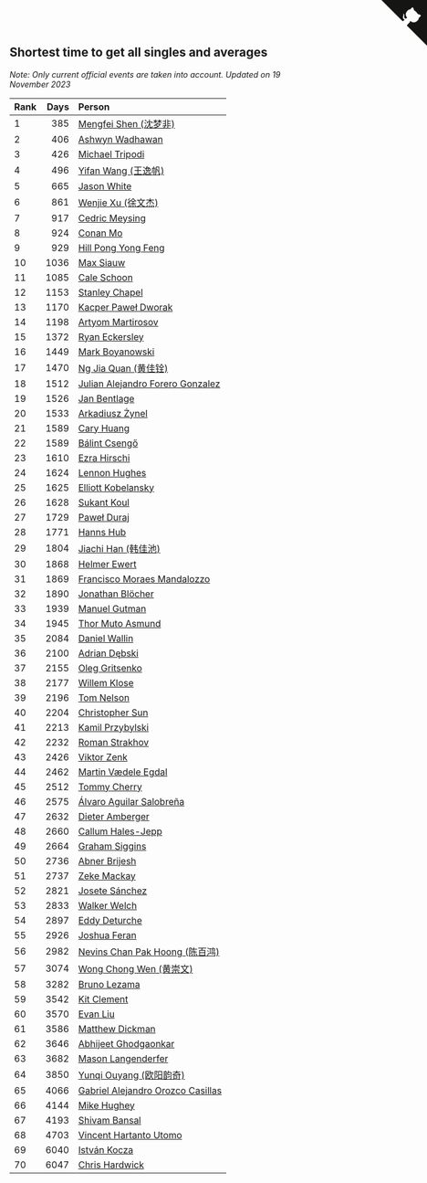 ## Shortest time to get all singles and averages

*Note: Only current official events are taken into account.*
*Updated on 19 November 2023*

| Rank | Days | Person |
| :--- | ---: | :--- |
| 1 | 385 | [Mengfei Shen (沈梦非)](https://www.worldcubeassociation.org/persons/2018SHEN07) |
| 2 | 406 | [Ashwyn Wadhawan](https://www.worldcubeassociation.org/persons/2022WADH02) |
| 3 | 426 | [Michael Tripodi](https://www.worldcubeassociation.org/persons/2021TRIP01) |
| 4 | 496 | [Yifan Wang (王逸帆)](https://www.worldcubeassociation.org/persons/2017WANY29) |
| 5 | 665 | [Jason White](https://www.worldcubeassociation.org/persons/2016WHIT16) |
| 6 | 861 | [Wenjie Xu (徐文杰)](https://www.worldcubeassociation.org/persons/2016XUWE02) |
| 7 | 917 | [Cedric Meysing](https://www.worldcubeassociation.org/persons/2017MEYS02) |
| 8 | 924 | [Conan Mo](https://www.worldcubeassociation.org/persons/2020MOCO01) |
| 9 | 929 | [Hill Pong Yong Feng](https://www.worldcubeassociation.org/persons/2017FENG10) |
| 10 | 1036 | [Max Siauw](https://www.worldcubeassociation.org/persons/2017SIAU02) |
| 11 | 1085 | [Cale Schoon](https://www.worldcubeassociation.org/persons/2014SCHO02) |
| 12 | 1153 | [Stanley Chapel](https://www.worldcubeassociation.org/persons/2016CHAP04) |
| 13 | 1170 | [Kacper Paweł Dworak](https://www.worldcubeassociation.org/persons/2020DWOR01) |
| 14 | 1198 | [Artyom Martirosov](https://www.worldcubeassociation.org/persons/2016MART29) |
| 15 | 1372 | [Ryan Eckersley](https://www.worldcubeassociation.org/persons/2019ECKE02) |
| 16 | 1449 | [Mark Boyanowski](https://www.worldcubeassociation.org/persons/2014BOYA01) |
| 17 | 1470 | [Ng Jia Quan (黄佳铨)](https://www.worldcubeassociation.org/persons/2015QUAN03) |
| 18 | 1512 | [Julian Alejandro Forero Gonzalez](https://www.worldcubeassociation.org/persons/2018GONZ30) |
| 19 | 1526 | [Jan Bentlage](https://www.worldcubeassociation.org/persons/2010BENT01) |
| 20 | 1533 | [Arkadiusz Żynel](https://www.worldcubeassociation.org/persons/2018ZYNE01) |
| 21 | 1589 | [Cary Huang](https://www.worldcubeassociation.org/persons/2015HUAN48) |
| 22 | 1589 | [Bálint Csengő](https://www.worldcubeassociation.org/persons/2019CSEN01) |
| 23 | 1610 | [Ezra Hirschi](https://www.worldcubeassociation.org/persons/2019HIRS01) |
| 24 | 1624 | [Lennon Hughes](https://www.worldcubeassociation.org/persons/2017HUGH04) |
| 25 | 1625 | [Elliott Kobelansky](https://www.worldcubeassociation.org/persons/2019KOBE03) |
| 26 | 1628 | [Sukant Koul](https://www.worldcubeassociation.org/persons/2014KOUL01) |
| 27 | 1729 | [Paweł Duraj](https://www.worldcubeassociation.org/persons/2016DURA09) |
| 28 | 1771 | [Hanns Hub](https://www.worldcubeassociation.org/persons/2013HUBH01) |
| 29 | 1804 | [Jiachi Han (韩佳池)](https://www.worldcubeassociation.org/persons/2014HANJ02) |
| 30 | 1868 | [Helmer Ewert](https://www.worldcubeassociation.org/persons/2015EWER01) |
| 31 | 1869 | [Francisco Moraes Mandalozzo](https://www.worldcubeassociation.org/persons/2017MAND13) |
| 32 | 1890 | [Jonathan Blöcher](https://www.worldcubeassociation.org/persons/2018BLOC01) |
| 33 | 1939 | [Manuel Gutman](https://www.worldcubeassociation.org/persons/2017GUTM01) |
| 34 | 1945 | [Thor Muto Asmund](https://www.worldcubeassociation.org/persons/2017ASMU01) |
| 35 | 2084 | [Daniel Wallin](https://www.worldcubeassociation.org/persons/2013WALL03) |
| 36 | 2100 | [Adrian Dębski](https://www.worldcubeassociation.org/persons/2017DEBS01) |
| 37 | 2155 | [Oleg Gritsenko](https://www.worldcubeassociation.org/persons/2011GRIT01) |
| 38 | 2177 | [Willem Klose](https://www.worldcubeassociation.org/persons/2017KLOS01) |
| 39 | 2196 | [Tom Nelson](https://www.worldcubeassociation.org/persons/2013NELS01) |
| 40 | 2204 | [Christopher Sun](https://www.worldcubeassociation.org/persons/2017SUNC02) |
| 41 | 2213 | [Kamil Przybylski](https://www.worldcubeassociation.org/persons/2016PRZY01) |
| 42 | 2232 | [Roman Strakhov](https://www.worldcubeassociation.org/persons/2012STRA02) |
| 43 | 2426 | [Viktor Zenk](https://www.worldcubeassociation.org/persons/2016ZENK01) |
| 44 | 2462 | [Martin Vædele Egdal](https://www.worldcubeassociation.org/persons/2013EGDA02) |
| 45 | 2512 | [Tommy Cherry](https://www.worldcubeassociation.org/persons/2015CHER07) |
| 46 | 2575 | [Álvaro Aguilar Salobreña](https://www.worldcubeassociation.org/persons/2015SALO01) |
| 47 | 2632 | [Dieter Amberger](https://www.worldcubeassociation.org/persons/2016AMBE02) |
| 48 | 2660 | [Callum Hales-Jepp](https://www.worldcubeassociation.org/persons/2012HALE01) |
| 49 | 2664 | [Graham Siggins](https://www.worldcubeassociation.org/persons/2016SIGG01) |
| 50 | 2736 | [Abner Brijesh](https://www.worldcubeassociation.org/persons/2016BRIJ01) |
| 51 | 2737 | [Zeke Mackay](https://www.worldcubeassociation.org/persons/2015MACK06) |
| 52 | 2821 | [Josete Sánchez](https://www.worldcubeassociation.org/persons/2015SANC18) |
| 53 | 2833 | [Walker Welch](https://www.worldcubeassociation.org/persons/2011WELC01) |
| 54 | 2897 | [Eddy Deturche](https://www.worldcubeassociation.org/persons/2014DETU01) |
| 55 | 2926 | [Joshua Feran](https://www.worldcubeassociation.org/persons/2011FERA01) |
| 56 | 2982 | [Nevins Chan Pak Hoong (陈百鸿)](https://www.worldcubeassociation.org/persons/2010CHAN20) |
| 57 | 3074 | [Wong Chong Wen (黄崇文)](https://www.worldcubeassociation.org/persons/2014WENW01) |
| 58 | 3282 | [Bruno Lezama](https://www.worldcubeassociation.org/persons/2014LEZA02) |
| 59 | 3542 | [Kit Clement](https://www.worldcubeassociation.org/persons/2008CLEM01) |
| 60 | 3570 | [Evan Liu](https://www.worldcubeassociation.org/persons/2009LIUE01) |
| 61 | 3586 | [Matthew Dickman](https://www.worldcubeassociation.org/persons/2013DICK01) |
| 62 | 3646 | [Abhijeet Ghodgaonkar](https://www.worldcubeassociation.org/persons/2013GHOD01) |
| 63 | 3682 | [Mason Langenderfer](https://www.worldcubeassociation.org/persons/2013LANG03) |
| 64 | 3850 | [Yunqi Ouyang (欧阳韵奇)](https://www.worldcubeassociation.org/persons/2007YUNQ01) |
| 65 | 4066 | [Gabriel Alejandro Orozco Casillas](https://www.worldcubeassociation.org/persons/2008CASI01) |
| 66 | 4144 | [Mike Hughey](https://www.worldcubeassociation.org/persons/2007HUGH01) |
| 67 | 4193 | [Shivam Bansal](https://www.worldcubeassociation.org/persons/2011BANS02) |
| 68 | 4703 | [Vincent Hartanto Utomo](https://www.worldcubeassociation.org/persons/2010UTOM01) |
| 69 | 6040 | [István Kocza](https://www.worldcubeassociation.org/persons/2005KOCZ01) |
| 70 | 6047 | [Chris Hardwick](https://www.worldcubeassociation.org/persons/2003HARD01) |


<a href="https://github.com/JustinTimeCuber/wca_statistics" class="github-corner" aria-label="View source on Github"><svg width="80" height="80" viewBox="0 0 250 250" style="fill:#151513; color:#fff; position: absolute; top: 0; border: 0; right: 0;" aria-hidden="true"><path d="M0,0 L115,115 L130,115 L142,142 L250,250 L250,0 Z"></path><path d="M128.3,109.0 C113.8,99.7 119.0,89.6 119.0,89.6 C122.0,82.7 120.5,78.6 120.5,78.6 C119.2,72.0 123.4,76.3 123.4,76.3 C127.3,80.9 125.5,87.3 125.5,87.3 C122.9,97.6 130.6,101.9 134.4,103.2" fill="currentColor" style="transform-origin: 130px 106px;" class="octo-arm"></path><path d="M115.0,115.0 C114.9,115.1 118.7,116.5 119.8,115.4 L133.7,101.6 C136.9,99.2 139.9,98.4 142.2,98.6 C133.8,88.0 127.5,74.4 143.8,58.0 C148.5,53.4 154.0,51.2 159.7,51.0 C160.3,49.4 163.2,43.6 171.4,40.1 C171.4,40.1 176.1,42.5 178.8,56.2 C183.1,58.6 187.2,61.8 190.9,65.4 C194.5,69.0 197.7,73.2 200.1,77.6 C213.8,80.2 216.3,84.9 216.3,84.9 C212.7,93.1 206.9,96.0 205.4,96.6 C205.1,102.4 203.0,107.8 198.3,112.5 C181.9,128.9 168.3,122.5 157.7,114.1 C157.9,116.9 156.7,120.9 152.7,124.9 L141.0,136.5 C139.8,137.7 141.6,141.9 141.8,141.8 Z" fill="currentColor" class="octo-body"></path></svg></a><style>.github-corner:hover .octo-arm{animation:octocat-wave 560ms ease-in-out}@keyframes octocat-wave{0%,100%{transform:rotate(0)}20%,60%{transform:rotate(-25deg)}40%,80%{transform:rotate(10deg)}}@media (max-width:500px){.github-corner:hover .octo-arm{animation:none}.github-corner .octo-arm{animation:octocat-wave 560ms ease-in-out}}</style>
